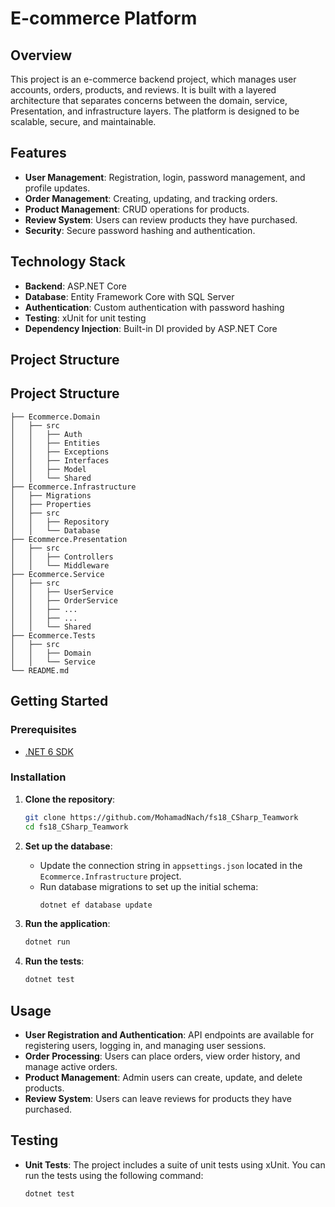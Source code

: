 # E-commerce Platform

## Overview

This project is an e-commerce backend project, which manages user accounts, orders, products, and reviews. It is built with a layered architecture that separates concerns between the domain, service, Presentation, and infrastructure layers. The platform is designed to be scalable, secure, and maintainable.

## Features

- **User Management**: Registration, login, password management, and profile updates.
- **Order Management**: Creating, updating, and tracking orders.
- **Product Management**: CRUD operations for products.
- **Review System**: Users can review products they have purchased.
- **Security**: Secure password hashing and authentication.

## Technology Stack

- **Backend**: ASP.NET Core
- **Database**: Entity Framework Core with SQL Server
- **Authentication**: Custom authentication with password hashing
- **Testing**: xUnit for unit testing
- **Dependency Injection**: Built-in DI provided by ASP.NET Core

## Project Structure

## Project Structure

```plaintext
├── Ecommerce.Domain
│   ├── src
│   │   ├── Auth
│   │   ├── Entities
│   │   ├── Exceptions
│   │   ├── Interfaces
│   │   ├── Model
│   │   └── Shared
├── Ecommerce.Infrastructure
│   ├── Migrations
│   ├── Properties
│   ├── src
│   │   ├── Repository
│   │   └── Database
├── Ecommerce.Presentation
│   ├── src
│   │   ├── Controllers
│   │   └── Middleware
├── Ecommerce.Service
│   ├── src
│   │   ├── UserService
│   │   ├── OrderService
│   │   ├── ...
│   │   ├── ...
│   │   └── Shared
├── Ecommerce.Tests
│   ├── src
│   │   ├── Domain
│   │   └── Service
└── README.md
```

## Getting Started

### Prerequisites

- [.NET 6 SDK](https://dotnet.microsoft.com/download/dotnet/6.0)

### Installation

1. **Clone the repository**:

   ```sh
   git clone https://github.com/MohamadNach/fs18_CSharp_Teamwork
   cd fs18_CSharp_Teamwork
   ```

2. **Set up the database**:

   - Update the connection string in `appsettings.json` located in the `Ecommerce.Infrastructure` project.
   - Run database migrations to set up the initial schema:
     ```sh
     dotnet ef database update
     ```

3. **Run the application**:

   ```sh
   dotnet run
   ```

4. **Run the tests**:
   ```sh
   dotnet test
   ```

## Usage

- **User Registration and Authentication**: API endpoints are available for registering users, logging in, and managing user sessions.
- **Order Processing**: Users can place orders, view order history, and manage active orders.
- **Product Management**: Admin users can create, update, and delete products.
- **Review System**: Users can leave reviews for products they have purchased.

## Testing

- **Unit Tests**: The project includes a suite of unit tests using xUnit. You can run the tests using the following command:
  ```sh
  dotnet test
  ```
